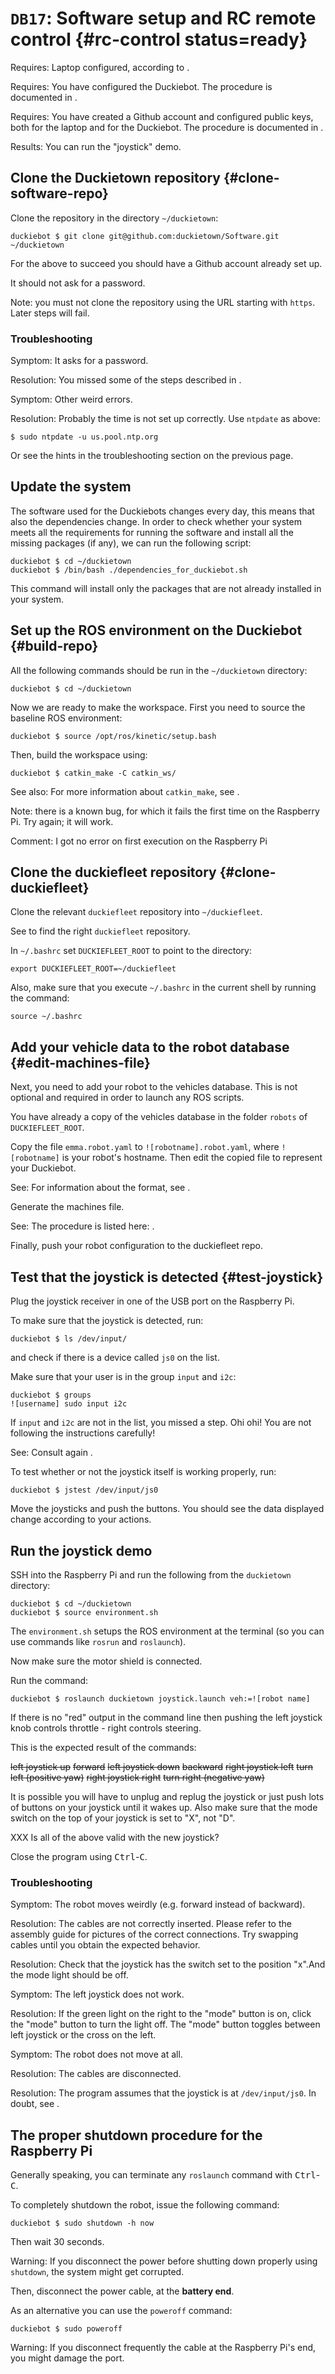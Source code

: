# `DB17`: Software setup and RC remote control {#rc-control status=ready}

<div class='requirements' markdown='1'>

Requires: Laptop configured, according to [](#setup-laptop).

Requires: You have configured the Duckiebot. The procedure is documented in [](#setup-duckiebot).

Requires: You have created a Github account and configured public keys,
both for the laptop and for the Duckiebot. The procedure is documented in [](+software_reference#github-access).

Results: You can run the "joystick" demo.

</div>


## Clone the Duckietown repository {#clone-software-repo}

Clone the repository in the directory `~/duckietown`:

    duckiebot $ git clone git@github.com:duckietown/Software.git ~/duckietown

For the above to succeed you should have a Github account already set up.

It should not ask for a password.

Note: you must not clone the repository using the URL starting with `https`. Later steps will fail.

### Troubleshooting

Symptom: It asks for a password.

Resolution: You missed some of the steps described in [](+software_reference#github-access).

Symptom: Other weird errors.

Resolution: Probably the time is not set up correctly. Use `ntpdate` as above:

    $ sudo ntpdate -u us.pool.ntp.org

Or see the hints in the troubleshooting section on the previous page.


## Update the system

The software used for the Duckiebots changes every day, this means that also the dependencies
change. In order to check whether your system meets all the requirements for running the software
and install all the missing packages (if any), we can run the following script:

    duckiebot $ cd ~/duckietown
    duckiebot $ /bin/bash ./dependencies_for_duckiebot.sh

This command will install only the packages that are not already installed in your system.

## Set up the ROS environment on the Duckiebot {#build-repo}

All the following commands should be run in the `~/duckietown` directory:

    duckiebot $ cd ~/duckietown

Now we are ready to make the workspace. First you need to source the baseline ROS environment:

    duckiebot $ source /opt/ros/kinetic/setup.bash

Then, build the workspace using:

    duckiebot $ catkin_make -C catkin_ws/

See also: For more information about `catkin_make`, see [](+software_reference#catkin_make).

Note: there is a known bug, for which it fails the first time on the Raspberry Pi. Try again; it will work.

Comment: I got no error on first execution on the Raspberry Pi

<!-- (you have to be under the `catkin_ws` folder to invoke `catkin_make`) -->


## Clone the duckiefleet repository {#clone-duckiefleet}

Clone the relevant `duckiefleet` repository into `~/duckiefleet`.

See [](+software_devel#duckiefleet-directory) to find the right `duckiefleet` repository.

In `~/.bashrc` set `DUCKIEFLEET_ROOT` to point to the directory:

    export DUCKIEFLEET_ROOT=~/duckiefleet

Also, make sure that you execute `~/.bashrc` in the current shell by running the command:

    source ~/.bashrc


## Add your vehicle data to the robot database {#edit-machines-file}

Next, you need to add your robot to the vehicles database.  This is not optional and required in order to launch any ROS scripts.

You have already a copy of the vehicles database in the folder `robots` of `DUCKIEFLEET_ROOT`.

Copy the file `emma.robot.yaml` to `![robotname].robot.yaml`, where `![robotname]`
is your robot's hostname. Then edit the copied file to represent your Duckiebot.

See: For information about the format, see [](+software_devel#scuderia).

Generate the machines file.

See: The procedure is listed here: [](+software_devel#machines).

Finally, push your robot configuration to the duckiefleet repo.

## Test that the joystick is detected {#test-joystick}


Plug the joystick receiver in one of the USB port on the Raspberry Pi.

To make sure that the joystick is detected, run:

    duckiebot $ ls /dev/input/

and check if there is a device called `js0` on the list.

<div class='check' markdown="1">

Make sure that your user is in the group `input` and `i2c`:

    duckiebot $ groups
    ![username] sudo input i2c

If `input` and `i2c` are not in the list, you missed a step. Ohi ohi!
You are not following the instructions carefully!

See: Consult again [](#create-user-on-duckiebot).

</div>

To test whether or not the joystick itself is working properly, run:

    duckiebot $ jstest /dev/input/js0

Move the joysticks and push the buttons. You should see the data displayed change
according to your actions.

## Run the joystick demo

SSH into the Raspberry Pi and run the following from the `duckietown` directory:

    duckiebot $ cd ~/duckietown
    duckiebot $ source environment.sh

<!-- duckiebot $ source set_ros_master.sh -->

The `environment.sh` setups the ROS environment at the terminal (so you can use
commands like `rosrun` and `roslaunch`).

<!-- The `set_ros_master.sh` script by default sets the Raspberry Pi as its own ROS master. -->

Now make sure the motor shield is connected.

Run the command:

    duckiebot $ roslaunch duckietown joystick.launch veh:=![robot name]

If there is no "red" output in the command line then pushing the left joystick
knob controls throttle - right controls steering.

This is the expected result of the commands:

<col2>
    <s>left joystick up</s>     <s>forward</s>
    <s>left joystick down</s>   <s>backward</s>
    <s>right joystick left</s>  <s>turn left (positive yaw)</s>
    <s>right joystick right</s> <s>turn right (negative yaw)</s>
</col2>

It is possible you will have to unplug and replug the joystick or just push lots of buttons on your joystick until it wakes up. Also make sure that the mode switch on the top of your joystick is set to "X", not "D".

XXX Is all of the above valid with the new joystick?

Close the program using <kbd>Ctrl</kbd>-<kbd>C</kbd>.

### Troubleshooting

Symptom: The robot moves weirdly (e.g. forward instead of backward).

Resolution: The cables are not correctly inserted.
Please refer to the assembly guide for pictures of the correct connections.
Try swapping cables until you obtain the expected behavior.

Resolution: Check that the joystick has the switch set to the position "x".And the mode light should be off.

Symptom: The left joystick does not work.

Resolution: If the green light on the right to the "mode" button is on, click the "mode" button to turn the light off. The "mode" button toggles between left joystick or the cross on the left.

Symptom: The robot does not move at all.

Resolution: The cables are disconnected.

Resolution: The program assumes that the joystick is at `/dev/input/js0`.
In doubt, see [](#test-joystick).


## The proper shutdown procedure for the Raspberry Pi

Generally speaking, you can terminate any `roslaunch` command with <kbd>Ctrl</kbd>-<kbd>C</kbd>.

To completely shutdown the robot, issue the following command:

    duckiebot $ sudo shutdown -h now

Then wait 30 seconds.

Warning: If you disconnect the power before shutting down properly using `shutdown`,
the system might get corrupted.

Then, disconnect the power cable, at the **battery end**.

As an alternative you can use the `poweroff` command:

    duckiebot $ sudo poweroff

Warning: If you disconnect frequently the cable at the Raspberry Pi's end, you might damage the port.
